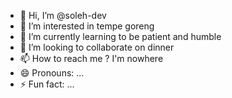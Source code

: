 - 👋 Hi, I’m @soleh-dev
- 👀 I’m interested in tempe goreng
- 🌱 I’m currently learning to be patient and humble
- 💞️ I’m looking to collaborate on dinner
- 📫 How to reach me ? I'm nowhere
- 😄 Pronouns: ...
- ⚡ Fun fact: ...

<!---
soleh-dev/soleh-dev is a ✨ special ✨ repository because its `README.md` (this file) appears on your GitHub profile.
You can click the Preview link to take a look at your changes.
--->
